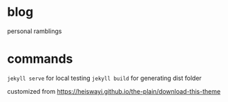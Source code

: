 # blog

personal ramblings

# commands

`jekyll serve` for local testing
`jekyll build` for generating dist folder 

customized from https://heiswayi.github.io/the-plain/download-this-theme 
